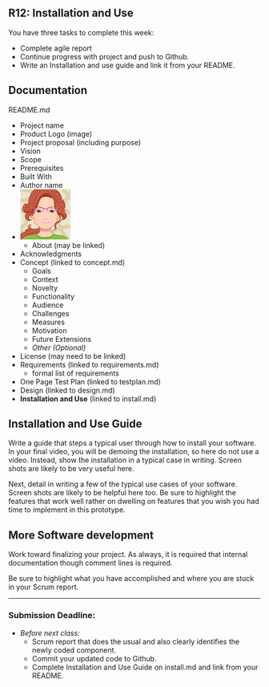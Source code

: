 ## R12: Installation and Use

You have three tasks to complete this week:
- Complete agile report
- Continue progress with project and push to Github.
- Write an Installation and use guide and link it from your README.

## Documentation

README.md
- Project name
- Product Logo (image)
- Project proposal (including purpose)
- Vision
- Scope
- Prerequisites
- Built With
- Author name
- ![Jan Avatar](jp-avatar-sm.png)
  - About (may be linked)
- Acknowledgments
- Concept (linked to concept.md)
    - Goals
    - Context
    - Novelty
    - Functionality
    - Audience
    - Challenges
    - Measures
    - Motivation
    - Future Extensions
    - *Other (Optional)*
- License (may need to be linked)
- Requirements (linked to requirements.md)
  - formal list of requirements
- One Page Test Plan (linked to testplan.md)
- Design (linked to design.md)
- **Installation and Use** (linked to install.md)

## Installation and Use Guide
Write a guide that steps a typical user through how to install your software. In your final video, you will be demoing the installation, so here do not use a video. Instead, show the installation in a typical case in writing. Screen shots are likely to be very useful here.

Next, detail in writing a few of the typical use cases of your software. Screen shots are likely to be helpful here too. Be sure to highlight the features that work well rather on dwelling on features that you wish you had time to implement in this prototype.

## More Software development

Work toward finalizing your project. As always, it is required that internal documentation though comment lines is required.

Be sure to highlight what you have accomplished and where you are stuck in your Scrum report.

---
### Submission Deadline:
- *Before next class:*
  - Scrum report that does the usual and also clearly identifies the newly coded component.
  - Commit your updated code to Github.
  - Complete Installation and Use Guide on install.md and link from your README.
